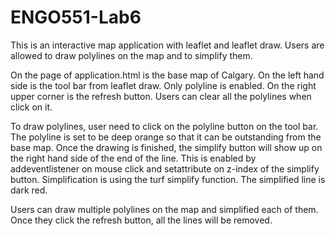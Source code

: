 # ENGO551-Lab6

This is an interactive map application with leaflet and leaflet draw. Users are allowed to draw polylines on the map and to simplify them.

On the page of application.html is the base map of Calgary. On the left hand side is the tool bar from leaflet draw. Only polyline is enabled. On the right upper corner is the refresh button. Users can clear all the polylines when click on it.

To draw polylines, user need to click on the polyline button on the tool bar. The polyline is set to be deep orange so that it can be outstanding from the base map. Once the drawing is finished, the simplify button will show up on the right hand side of the end of the line. This is enabled by addeventlistener on mouse click and setattribute on z-index of the simplify button. Simplification is using the turf simplify function. The simplified line is dark red.

Users can draw multiple polylines on the map and simplified each of them. Once they click the refresh button, all the lines will be removed.
